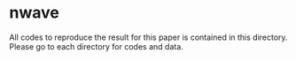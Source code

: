 # nwave

All codes to reproduce the result for this paper is contained in this directory. Please go to each directory for codes and data.
